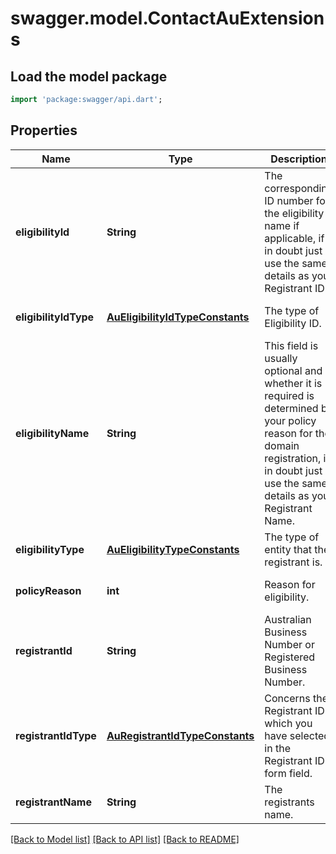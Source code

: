 # swagger.model.ContactAuExtensions

## Load the model package
```dart
import 'package:swagger/api.dart';
```

## Properties
Name | Type | Description | Notes
------------ | ------------- | ------------- | -------------
**eligibilityId** | **String** | The corresponding ID number for the eligibility name if applicable, if in doubt just use the same details as your Registrant ID. | [optional] [default to null]
**eligibilityIdType** | [**AuEligibilityIdTypeConstants**](AuEligibilityIdTypeConstants.md) | The type of Eligibility ID. | [optional] [default to null]
**eligibilityName** | **String** |  This field is usually optional and whether it is required is determined by your policy reason for the domain registration, if in doubt just use the same details as your Registrant Name. | [optional] [default to null]
**eligibilityType** | [**AuEligibilityTypeConstants**](AuEligibilityTypeConstants.md) | The type of entity that the registrant is. | [optional] [default to null]
**policyReason** | **int** | Reason for eligibility. | [optional] [default to null]
**registrantId** | **String** | Australian Business Number or Registered Business Number. | [optional] [default to null]
**registrantIdType** | [**AuRegistrantIdTypeConstants**](AuRegistrantIdTypeConstants.md) | Concerns the Registrant ID which you have selected in the Registrant ID form field. | [optional] [default to null]
**registrantName** | **String** | The registrants name. | [optional] [default to null]

[[Back to Model list]](../README.md#documentation-for-models) [[Back to API list]](../README.md#documentation-for-api-endpoints) [[Back to README]](../README.md)


